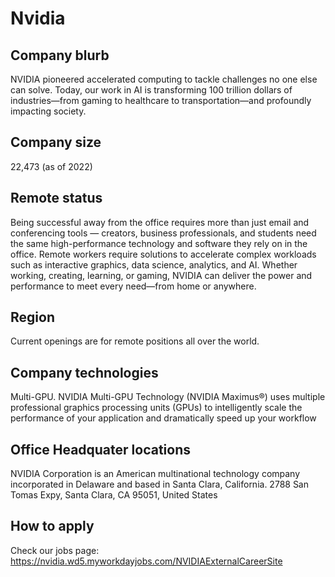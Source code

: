 # Nvidia

## Company blurb

NVIDIA pioneered accelerated computing to tackle challenges no one else can solve. Today, our work in AI is transforming 100 trillion dollars of industries—from gaming to healthcare to transportation—and profoundly impacting society.

## Company size

22,473 (as of 2022)

## Remote status

Being successful away from the office requires more than just email and conferencing tools — creators, business professionals, and students need the same high-performance technology and software they rely on in the office. Remote workers require solutions to accelerate complex workloads such as interactive graphics, data science, analytics, and AI. Whether working, creating, learning, or gaming, NVIDIA can deliver the power and performance to meet every need—from home or anywhere.

## Region

Current openings are for remote positions all over the world.

## Company technologies

Multi-GPU. NVIDIA Multi-GPU Technology (NVIDIA Maximus®) uses multiple professional graphics processing units (GPUs) to intelligently scale the performance of your application and dramatically speed up your workflow

## Office Headquater locations

NVIDIA Corporation is an American multinational technology company incorporated in Delaware and based in Santa Clara, California.
2788 San Tomas Expy, Santa Clara, CA 95051, United States

## How to apply

Check our jobs page: https://nvidia.wd5.myworkdayjobs.com/NVIDIAExternalCareerSite
